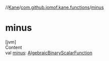 //[Kane](../index.md)/[com.github.jomof.kane.functions](index.md)/[minus](minus.md)



# minus  
[jvm]  
Content  
val [minus](minus.md): [AlgebraicBinaryScalarFunction](../com.github.jomof.kane.impl.functions/-algebraic-binary-scalar-function/index.md)  



